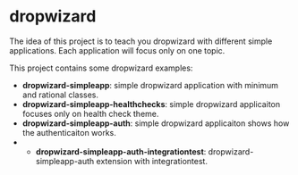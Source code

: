dropwizard
==========

The idea of this project is to teach you dropwizard with different simple applications. Each application will focus only on one topic.

This project contains some dropwizard examples:


- **dropwizard-simpleapp**: simple dropwizard application with minimum and rational classes.
- **dropwizard-simpleapp-healthchecks**: simple dropwizard applicaiton focuses only on health check theme.
- **dropwizard-simpleapp-auth**: simple dropwizard applicaiton shows how the authenticaiton works.
- - **dropwizard-simpleapp-auth-integrationtest**: dropwizard-simpleapp-auth extension with integrationtest.
